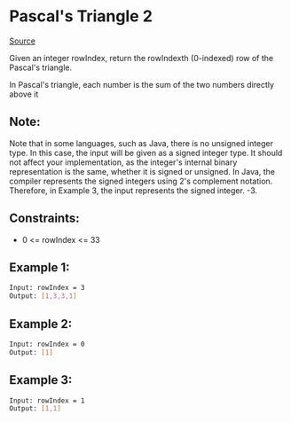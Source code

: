 # Pascal's Triangle 2
[Source](https://leetcode.com/problems/pascals-triangle-ii/description/)

Given an integer rowIndex, return the rowIndexth (0-indexed) row of the Pascal's triangle.

In Pascal's triangle, each number is the sum of the two numbers directly above it

## Note:

Note that in some languages, such as Java, there is no unsigned integer type. In this case, the input will be given as a signed integer type. It should not affect your implementation, as the integer's internal binary representation is the same, whether it is signed or unsigned.
In Java, the compiler represents the signed integers using 2's complement notation. Therefore, in Example 3, the input represents the signed integer. -3.

## Constraints:

 - 0 <= rowIndex <= 33

## Example 1:
```sh
Input: rowIndex = 3
Output: [1,3,3,1]
```

## Example 2:
```sh
Input: rowIndex = 0
Output: [1]
```

## Example 3:
```sh
Input: rowIndex = 1
Output: [1,1]
```